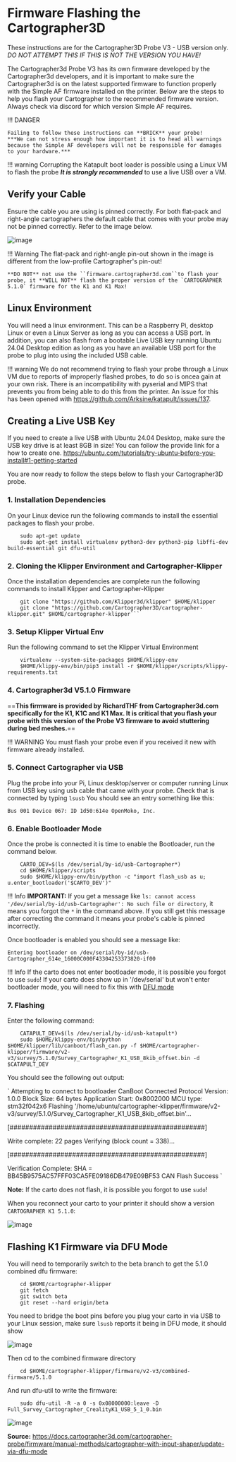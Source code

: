 # Firmware Flashing the Cartographer3D

These instructions are for the Cartographer3D Probe V3 - USB version only. *DO NOT ATTEMPT THIS IF THIS IS NOT THE VERSION YOU HAVE!*

The Cartographer3d Probe V3 has its own firmware developed by the Cartographer3d developers, and it is important to make sure the Cartographer3d is on the latest supported firmware to function properly with the Simple AF firmware installed on the printer. Below are the steps to help you flash your Cartographer to the recommended firmware version.
Always check via discord for which version Simple AF requires.

!!! DANGER

    Failing to follow these instructions can **BRICK** your probe!
    ***We can not stress enough how important it is to head all warnings because the Simple AF developers will not be responsible for damages to your hardware.***

!!! warning
    Corrupting the Katapult boot loader is possible using a Linux VM to flash the probe ***It is strongly recommended*** to use a live USB over a VM.

## Verify your Cable

Ensure the cable you are using is pinned correctly. For both flat-pack and right-angle cartographers the default cable that comes with your probe may not be pinned correctly. Refer to the image below.

![image](docs/assets/images/carto_connector.png)

!!! Warning
    The flat-pack and right-angle pin-out shown in the image is different from the low-profile Cartographer's pin-out!

    **DO NOT** not use the ``firmware.cartographer3d.com``to flash your probe, it **WILL NOT** flash the proper version of the `CARTOGRAPHER 5.1.0` firmware for the K1 and K1 Max!

## Linux Environment

You will need a linux environment. This can be a Raspberry Pi, desktop Linux or even a Linux Server as long as you can access a USB port. In addition, you can also flash from a bootable Live USB key running Ubuntu 24.04 Desktop edition as long as you have an available  USB port for the probe to plug into using the included USB cable.

!!! warning
    We do not recommend trying to flash your probe through a Linux VM due to reports of improperly flashed probes, to do so is oncea gain at your own risk. There is an incompatibility with pyserial and MIPS that prevents you from being able to do this from the printer. An issue for this has been opened with <https://github.com/Arksine/katapult/issues/137>.

## Creating a Live USB Key

If you need to create a live USB with Ubuntu 24.04 Desktop, make sure the USB key drive is at least 8GB in size! You can follow the provide link for a how to create one. <https://ubuntu.com/tutorials/try-ubuntu-before-you-install#1-getting-started>

You are now ready to follow the steps below to flash your Cartographer3D probe.

### 1. Installation Dependencies

On your Linux device run the following commands to install the essential packages to flash your probe.

        sudo apt-get update
        sudo apt-get install virtualenv python3-dev python3-pip libffi-dev build-essential git dfu-util

### 2. Cloning the Klipper Environment and Cartographer-Klipper

Once the installation dependencies are complete run the following commands to install Klipper and Cartographer-Klipper

        git clone "https://github.com/Klipper3d/klipper" $HOME/klipper
        git clone "https://github.com/Cartographer3D/cartographer-klipper.git" $HOME/cartographer-klipper```

### 3. Setup Klipper Virtual Env

Run the following command to set the Klipper Virtual Environment

        virtualenv --system-site-packages $HOME/klippy-env
        $HOME/klippy-env/bin/pip3 install -r $HOME/klipper/scripts/klippy-requirements.txt
    
### 4. Cartographer3d V5.1.0 Firmware

==**This firmware is provided by RichardTHF from Cartographer3d.com specifically for the K1, K1C and K1 Max. It is critical that you flash your probe with this version of the Probe V3 firmware to avoid stuttering during bed meshes.**==

!!! WARNING
    You must flash your probe even if you received it new with firmware already installed.

### 5. Connect Cartographer via USB

Plug the probe into your Pi, Linux desktop/server or computer running Linux from USB key using usb cable that came with your probe. Check that is connected by typing `lsusb` You should see an entry something like this:

`Bus 001 Device 067: ID 1d50:614e OpenMoko, Inc.`

### 6. Enable Bootloader Mode

Once the probe is connected it is time to enable the Bootloader, run the command below.

        CARTO_DEV=$(ls /dev/serial/by-id/usb-Cartographer*)
        cd $HOME/klipper/scripts
        sudo $HOME/klippy-env/bin/python -c "import flash_usb as u; u.enter_bootloader('$CARTO_DEV')"

!!! Info
    **IMPORTANT:** If you get a message like `ls: cannot access '/dev/serial/by-id/usb-Cartographer': No such file or directory`, it means you forgot the `*` in the command above. If you still get this message after correcting the command it means your probe's cable is pinned incorrectly.

Once bootloader is enabled you should see a message like:

`Entering bootloader on /dev/serial/by-id/usb-Cartographer_614e_16000C000F43304253373820-if00`

!!! Info
    If the carto does not enter bootloader mode, it is possible you forgot to use `sudo`!
    If your carto does show up in '/dev/serial' but won't enter bootloader mode, you will need to fix this with [DFU mode](#flashing-k1-firmware-via-dfu-mode)

### 7. Flashing

Enter the following command:

        CATAPULT_DEV=$(ls /dev/serial/by-id/usb-katapult*)
        sudo $HOME/klippy-env/bin/python $HOME/klipper/lib/canboot/flash_can.py -f $HOME/cartographer-klipper/firmware/v2-v3/survey/5.1.0/Survey_Cartographer_K1_USB_8kib_offset.bin -d $CATAPULT_DEV

You should see the following out output:

`
Attempting to connect to bootloader
CanBoot Connected
Protocol Version: 1.0.0
Block Size: 64 bytes
Application Start: 0x8002000
MCU type: stm32f042x6
Flashing '/home/ubuntu/cartographer-klipper/firmware/v2-v3/survey/5.1.0/Survey_Cartographer_K1_USB_8kib_offset.bin'...

[##################################################]

Write complete: 22 pages
Verifying (block count = 338)...

[##################################################]

Verification Complete: SHA = BB45B9575AC57FFF03CA5FE09186DB479E09BF53
CAN Flash Success
`

**Note:** If the carto does not flash, it is possible you forgot to use `sudo`!

When you reconnect your carto to your printer it should show a version `CARTOGRAPHER K1 5.1.0`:

![image](assets/images/cartographer_k1_510.png)

## Flashing K1 Firmware via DFU Mode

You will need to temporarily switch to the beta branch to get the 5.1.0 combined dfu firmware:

        cd $HOME/cartographer-klipper
        git fetch
        git switch beta
        git reset --hard origin/beta

You need to bridge the boot pins before you plug your carto in via USB to your Linux session, make sure `lsusb` reports it being in DFU mode, it should show

![image](assets/images/carto_lsusb_dfu.png)

Then cd to the combined firmware directory

        cd $HOME/cartographer-klipper/firmware/v2-v3/combined-firmware/5.1.0

And run dfu-util to write the firmware:

        sudo dfu-util -R -a 0 -s 0x08000000:leave -D Full_Survey_Cartographer_CrealityK1_USB_5_1_0.bin

![image](assets/images/carto_dfu.png)

**Source:** <https://docs.cartographer3d.com/cartographer-probe/firmware/manual-methods/cartographer-with-input-shaper/update-via-dfu-mode>
